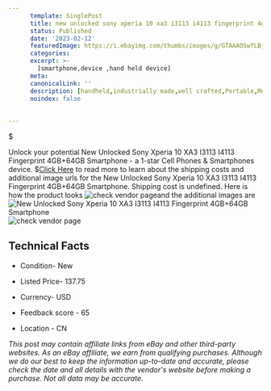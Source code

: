 ```yaml
---
      template: SinglePost
      title: new unlocked sony xperia 10 xa3 i3113 i4113 fingerprint 4gb 64gb smartphone
      status: Published
      date: '2023-02-12'
      featuredImage: https://i.ebayimg.com/thumbs/images/g/GTAAAOSwfLBjAL2b/s-l225.jpg
      categories: 
      excerpt: >-
        [smartphone,device ,hand held device]
      meta:
      canonicalLink: ''
      description: [handheld,industrially made,well crafted,Portable,Mobile,Compact,Convenient,Lightweight,Maneuverable,Man-portable,Miniature,Carriable,Hand-held,Light,Holdable,Transportable,Mobile device,Pocket-sized,On-the-go,Wireless,Cordless,Compact size,Convenient size, smartphone,device ,hand held device]
      noindex: false
      
        
---
```

$

Unlock your potential New Unlocked Sony Xperia 10 XA3 I3113 I4113 Fingerprint 4GB+64GB Smartphone - a 1-star Cell Phones & Smartphones device.
$[Click Here](https://www.ebay.com/itm/185545604598?hash=item2b33613df6%3Ag%3AGTAAAOSwfLBjAL2b&mkevt=1&mkcid=1&mkrid=711-53200-19255-0&campid=%253CePNCampaignId%253E&customid=%253CreferenceId%253E&toolid=10049) to read more to learn about the shipping costs and additional image urls for the New Unlocked Sony Xperia 10 XA3 I3113 I4113 Fingerprint 4GB+64GB Smartphone. Shipping cost is undefined. Here is how the product looks ![check vendor page](https://i.ebayimg.com/thumbs/images/g/GTAAAOSwfLBjAL2b/s-l225.jpg)and the additional images are![New Unlocked Sony Xperia 10 XA3 I3113 I4113 Fingerprint 4GB+64GB Smartphone](https://i.ebayimg.com/images/g/GTAAAOSwfLBjAL2b/s-l1200.jpg)![check vendor page](https://origin-galleryplus.ebayimg.com/ws/web/185545604598_2_0_1/225x225.jpg,https://origin-galleryplus.ebayimg.com/ws/web/185545604598_3_0_1/225x225.jpg,https://origin-galleryplus.ebayimg.com/ws/web/185545604598_4_0_1/225x225.jpg,https://origin-galleryplus.ebayimg.com/ws/web/185545604598_5_0_1/225x225.jpg,https://origin-galleryplus.ebayimg.com/ws/web/185545604598_6_0_1/225x225.jpg,https://origin-galleryplus.ebayimg.com/ws/web/185545604598_7_0_1/225x225.jpg,https://origin-galleryplus.ebayimg.com/ws/web/185545604598_8_0_1/225x225.jpg,https://origin-galleryplus.ebayimg.com/ws/web/185545604598_9_0_1/225x225.jpg,https://origin-galleryplus.ebayimg.com/ws/web/185545604598_10_0_1/225x225.jpg)



 ## Technical Facts 



     
      

 - Condition- New 


      

 - Listed Price- 137.75 


      

 - Currency- USD 


      

 - Feedback score - 65 


      

 - Location - CN 


      
      

 *_This post may contain affiliate links from eBay and other third-party websites. As an eBay affiliate, we earn from qualifying purchases. Although we do our best to keep the information up-to-date and accurate, please check the date and all details with the vendor's website before making a purchase. Not all data may be accurate._*






